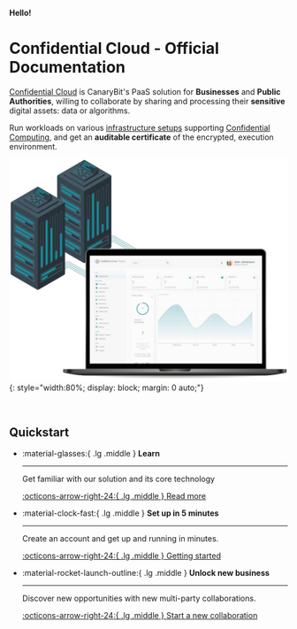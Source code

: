 **Hello!**

# Confidential Cloud - Official Documentation

[Confidential Cloud](http://confidentialcloud.io) is CanaryBit's PaaS solution for **Businesses** and **Public Authorities**, willing to collaborate by sharing and processing their **sensitive** digital assets: data or algorithms.

Run workloads on various [infrastructure setups](infrastructure.md) supporting [Confidential Computing](https://www.canarybit.eu/what-is-confidential-computing-and-why-should-i-care/), and get an **auditable certificate** of the encrypted, execution environment.

![Confidential Cloud Solution](./img/canarybit-confidential-cloud-solution-docs.jpg){: style="width:80%; display: block; margin: 0 auto;"}

<br/>

## Quickstart

<div class="grid cards" markdown>
<!-- https://squidfunk.github.io/mkdocs-material/reference/grids/#using-card-grids !-->

-   :material-glasses:{ .lg .middle } __Learn__

    ---

    Get familiar with our solution and its core technology
        
    [:octicons-arrow-right-24:{ .lg .middle } Read more](/architecture)

-   :material-clock-fast:{ .lg .middle } __Set up in 5 minutes__

    ---

    Create an account and get up and running in minutes. 
        
    [:octicons-arrow-right-24:{ .lg .middle } Getting started](https://demo.confidentialcloud.io/signup)

-   :material-rocket-launch-outline:{ .lg .middle } __Unlock new business__

    ---

    Discover new opportunities with new multi-party collaborations.

    [:octicons-arrow-right-24:{ .lg .middle } Start a new collaboration]()

</div>
